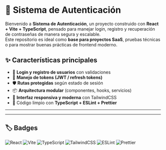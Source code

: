 # 🔐 Sistema de Autenticación

Bienvenido a **Sistema de Autenticación**, un proyecto construido con **React + Vite + TypeScript**, pensado para manejar login, registro y recuperación de contraseñas de manera segura y escalable.  
Este repositorio es ideal como **base para proyectos SaaS**, pruebas técnicas o para mostrar buenas prácticas de frontend moderno.

## ✨ Características principales

- 📲 **Login y registro de usuarios** con validaciones  
- 🔑 **Manejo de tokens (JWT / refresh tokens)**  
- 🛡️ **Rutas protegidas** según estado de sesión  
- 📦 **Arquitectura modular** (componentes, hooks, servicios)  
- 🎨 **Interfaz responsiva y moderna** con TailwindCSS  
- 🧹 Código limpio con **TypeScript + ESLint + Prettier**  

---

---

## 🏷️ Badges

![React](https://img.shields.io/badge/React-18-61DAFB?logo=react&logoColor=white&style=flat)  ![Vite](https://img.shields.io/badge/Vite-4-646CFF?logo=vite&logoColor=white&style=flat)  ![TypeScript](https://img.shields.io/badge/TypeScript-5-3178C6?logo=typescript&logoColor=white&style=flat)  ![TailwindCSS](https://img.shields.io/badge/TailwindCSS-3-06B6D4?logo=tailwindcss&logoColor=white&style=flat)  ![ESLint](https://img.shields.io/badge/ESLint-8-4B32C3?logo=eslint&logoColor=white&style=flat)  ![Prettier](https://img.shields.io/badge/Prettier-3-F7B93E?logo=prettier&logoColor=black&style=flat)  
